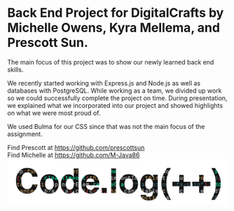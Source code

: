 # Back End Project for DigitalCrafts by Michelle Owens, Kyra Mellema, and Prescott Sun. 

The main focus of this project was to show our newly learned back end skills.

We recently started working with Express.js and Node.js as well as databases with PostgreSQL. While working as a team, we divided up work so we could successfully complete the project on time. During presentation, we explained what we incorporated into our project and showed highlights on what we were most proud of.

We used Bulma for our CSS since that was not the main focus of the assignment.

Find Prescott at https://github.com/prescottsun
<br />
Find Michelle at https://github.com/M-Java86
<br />
<img src='./public/images/code.jpg'>